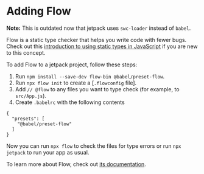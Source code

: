 # Adding Flow

**Note:** This is outdated now that jetpack uses `swc-loader` instead of `babel`.

Flow is a static type checker that helps you write code with fewer bugs. Check out this [introduction to using static types in JavaScript](https://medium.com/@preethikasireddy/why-use-static-types-in-javascript-part-1-8382da1e0adb) if you are new to this concept.

To add Flow to a jetpack project, follow these steps:

1. Run `npm install --save-dev flow-bin @babel/preset-flow`.
2. Run `npx flow init` to create a [`.flowconfig` file].
3. Add `// @flow` to any files you want to type check (for example, to `src/App.js`).
4. Create `.babelrc` with the following contents

```
{
  "presets": [
    "@babel/preset-flow"
  ]
}
```

Now you can run `npx flow` to check the files for type errors or run `npx jetpack` to run your app as usual.

To learn more about Flow, check out [its documentation](https://flow.org/).

